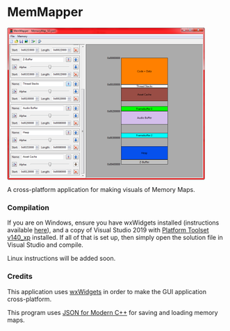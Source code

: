 # MemMapper

<img align="center" src=".github/Screenshot.png" width="455" height="350" />

A cross-platform application for making visuals of Memory Maps.

### Compilation

If you are on Windows, ensure you have wxWidgets installed (instructions available [here](https://docs.wxwidgets.org/trunk/plat_msw_install.html)), and a copy of Visual Studio 2019 with [Platform Toolset v140_xp](https://stackoverflow.com/questions/58755564/visual-studio-2019-how-to-use-platform-toolset-v140-xp/58755565#58755565) installed. If all of that is set up, then simply open the solution file in Visual Studio and compile. 

Linux instructions will be added soon.

### Credits

This application uses [wxWidgets](https://www.wxwidgets.org/) in order to make the GUI application cross-platform.

This program uses [JSON for Modern C++](https://github.com/nlohmann/json) for saving and loading memory maps.